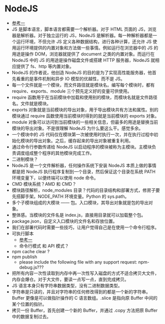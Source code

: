# NodeJS
- [参考一](https://nqdeng.github.io/7-days-nodejs/#7)
- JS 是脚本语言，脚本语言都需要一个解析器。对于 HTML 页面的 JS，浏览器是解析器。对于独立运行的 JS，NodeJS 是解析器。每一种解析器都是一个运行环境，不但允许 JS 定义各种数据结构，进行各种计算，还允许 JS 使用运行环境提供的内置对象和方法做一些事情。例如运行在浏览器中的 JS 的用途是操作 DOM，浏览器就提供了 document 之类的内置对象。而运行在 NodeJS 中的 JS 的用途是操作磁盘文件或搭建 HTTP 服务器，NodeJS 就相应提供了 fs、http 等内置对象。
- NodeJS 的作者说，他创造 NodeJS 的目的是为了实现高性能服务器，他首先看重的是事件机制和异步 IO 模型的优越性，而不是 JS。
- 每一个文件就是一个模块，而文件路径就是模块名。编写每个模块时，都有 require、exports、module 三个预先定义好的变量可供使用。
- require 函数用于在当前模块中加载和使用别的模块，而模块名就是文件路径名。文件就是模块。
- exports 对象就是当前模块的导出对象，用于导出模块共有方法和属性。别的模块通过 require 函数使用当前模块时得到的就是当前模块的 exports 对象。
- module 对象可以访问到当前模块的一些相关信息，但最多的用途是替换当前模块的导出对象。不是很理解 NodeJS 为什么要这么干。感觉多余。
- 一个模块中的 JS 代码仅在模块第一次被使用时执行一次，并在执行过程中初始化模块的导出对象。之后，缓存起来的导出对象被重复利用。
- 通过命令行参数传递给 NodeJS 以启动程序的模块被称为主模块。主模块负责调度组成整个程序的其他模块完成工作。
- 二进制模块？
- NodeJS 是一个文件解析器，任何操作系统下安装 NodeJS 本质上做的事情都是把 NodeJS 执行程序复制到一个目录，然后保证这个目录在系统 PATH 环境变量下，以便终端可以使用 node 命令。
- CMD 模块系统？AMD 和 CMD？
- 模块路径解析，node_modules 目录？代码的目录结构和部署方式，修房子要先搭脚手架。NODE_PATH 环境变量。Python 的 sys.path。
- 多个子模块组成的大模块 —— 包。入口模块，其导出对象就是包的导出对象。
- 整体感。当模块的文件名是 index.js，直接用目录就可以加载整个包。
- package.json，自定义入口模块的文件名和存放位置。
- 我们在部署代码时需要一些技巧，让用户觉得自己是在使用一个命令行程序。
- 可执行脚本
	- [参考一](http://www.ruanyifeng.com/blog/2015/05/command-line-with-node.html)	
	- 命令行模式 和 API 模式？
- npm cache clear ?
- npm publish
	- please include the following file with any support request: npm-debug.js???
- 把所有内容一次性读取到内存中再一次性写入磁盘的方式不适合拷贝大文件，内存会爆仓。对于大文件，要读一点写一点，直到完成拷贝。
- JS 语言本身只有字符串数据类型，没有二进制数据类型。
- 字符串是只读的，并且对字符串的任何修改得到的都是一个新的字符串。Buffer 更像是可以做指针操作的 C 语言数组。.slice 是指向原 Buffer 中间的某个位置的指针。
- 拷贝一份 Buffer，首先创建一个新的 Buffer，并通过 .copy 方法把原 Buffer 中的数据复制过去。 